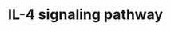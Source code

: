 ---
annotations:
- id: PW:0000912
  parent: signaling pathway
  type: Pathway Ontology
  value: interleukin-4 signaling pathway
authors:
- MaintBot
- Mkutmon
- Eweitz
description: ''
last-edited: 2021-05-23
organisms:
- Danio rerio
redirect_from:
- /index.php/Pathway:WP1376
- /instance/WP1376
- /instance/WP1376_rr117985
revision: r117985
schema-jsonld:
- '@context': https://schema.org/
  '@id': https://wikipathways.github.io/pathways/WP1376.html
  '@type': Dataset
  creator:
    '@type': Organization
    name: WikiPathways
  description: ''
  keywords:
  - BAD
  - IL13RA1
  - IL4R
  - JAK3
  - LCK
  - LOC557176
  - LOC557337
  - LOC559103
  - LOC559281
  - LOC561737
  - LOC563639
  - LOC566983
  - LOC567895
  - LOC792354
  - NCF1
  - NFKB1
  - PRKCD
  - adrbk2
  - atf2l
  - bcl2l
  - cbl
  - crebbpb
  - ep300a
  - ets1a
  - fynb
  - grb2
  - jak1
  - jak2b
  - mapk1
  - mapk14a
  - mapk3
  - pawrl
  - pik3cd
  - pik3r2
  - plcg1
  - prkci
  - prkcz
  - ptk2.1
  - ptpn11
  - ptpn6
  - rasa1
  - rela
  - rps6kb1
  - socs1
  - spi1
  - src
  - stam
  - stat1a
  - zgc:86905
  license: CC0
  name: IL-4 signaling pathway
seo: CreativeWork
title: IL-4 signaling pathway
wpid: WP1376
---